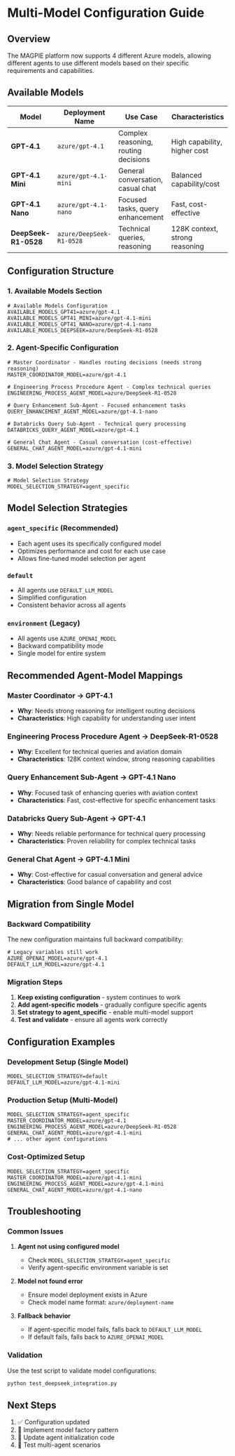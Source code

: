 # Multi-Model Configuration Guide

## Overview
The MAGPIE platform now supports 4 different Azure models, allowing different agents to use different models based on their specific requirements and capabilities.

## Available Models

| Model | Deployment Name | Use Case | Characteristics |
|-------|----------------|----------|-----------------|
| **GPT-4.1** | `azure/gpt-4.1` | Complex reasoning, routing decisions | High capability, higher cost |
| **GPT-4.1 Mini** | `azure/gpt-4.1-mini` | General conversation, casual chat | Balanced capability/cost |
| **GPT-4.1 Nano** | `azure/gpt-4.1-nano` | Focused tasks, query enhancement | Fast, cost-effective |
| **DeepSeek-R1-0528** | `azure/DeepSeek-R1-0528` | Technical queries, reasoning | 128K context, strong reasoning |

## Configuration Structure

### 1. Available Models Section
```env
# Available Models Configuration
AVAILABLE_MODELS_GPT41=azure/gpt-4.1
AVAILABLE_MODELS_GPT41_MINI=azure/gpt-4.1-mini
AVAILABLE_MODELS_GPT41_NANO=azure/gpt-4.1-nano
AVAILABLE_MODELS_DEEPSEEK=azure/DeepSeek-R1-0528
```

### 2. Agent-Specific Configuration
```env
# Master Coordinator - Handles routing decisions (needs strong reasoning)
MASTER_COORDINATOR_MODEL=azure/gpt-4.1

# Engineering Process Procedure Agent - Complex technical queries
ENGINEERING_PROCESS_AGENT_MODEL=azure/DeepSeek-R1-0528

# Query Enhancement Sub-Agent - Focused enhancement tasks
QUERY_ENHANCEMENT_AGENT_MODEL=azure/gpt-4.1-nano

# Databricks Query Sub-Agent - Technical query processing
DATABRICKS_QUERY_AGENT_MODEL=azure/gpt-4.1

# General Chat Agent - Casual conversation (cost-effective)
GENERAL_CHAT_AGENT_MODEL=azure/gpt-4.1-mini
```

### 3. Model Selection Strategy
```env
# Model Selection Strategy
MODEL_SELECTION_STRATEGY=agent_specific
```

## Model Selection Strategies

### `agent_specific` (Recommended)
- Each agent uses its specifically configured model
- Optimizes performance and cost for each use case
- Allows fine-tuned model selection per agent

### `default`
- All agents use `DEFAULT_LLM_MODEL`
- Simplified configuration
- Consistent behavior across all agents

### `environment` (Legacy)
- All agents use `AZURE_OPENAI_MODEL`
- Backward compatibility mode
- Single model for entire system

## Recommended Agent-Model Mappings

### Master Coordinator → GPT-4.1
- **Why**: Needs strong reasoning for intelligent routing decisions
- **Characteristics**: High capability for understanding user intent

### Engineering Process Procedure Agent → DeepSeek-R1-0528
- **Why**: Excellent for technical queries and aviation domain
- **Characteristics**: 128K context window, strong reasoning capabilities

### Query Enhancement Sub-Agent → GPT-4.1 Nano
- **Why**: Focused task of enhancing queries with aviation context
- **Characteristics**: Fast, cost-effective for specific enhancement tasks

### Databricks Query Sub-Agent → GPT-4.1
- **Why**: Needs reliable performance for technical query processing
- **Characteristics**: Proven reliability for complex technical tasks

### General Chat Agent → GPT-4.1 Mini
- **Why**: Cost-effective for casual conversation and general advice
- **Characteristics**: Good balance of capability and cost

## Migration from Single Model

### Backward Compatibility
The new configuration maintains full backward compatibility:

```env
# Legacy variables still work
AZURE_OPENAI_MODEL=azure/gpt-4.1
DEFAULT_LLM_MODEL=azure/gpt-4.1
```

### Migration Steps
1. **Keep existing configuration** - system continues to work
2. **Add agent-specific models** - gradually configure specific agents
3. **Set strategy to agent_specific** - enable multi-model support
4. **Test and validate** - ensure all agents work correctly

## Configuration Examples

### Development Setup (Single Model)
```env
MODEL_SELECTION_STRATEGY=default
DEFAULT_LLM_MODEL=azure/gpt-4.1-mini
```

### Production Setup (Multi-Model)
```env
MODEL_SELECTION_STRATEGY=agent_specific
MASTER_COORDINATOR_MODEL=azure/gpt-4.1
ENGINEERING_PROCESS_AGENT_MODEL=azure/DeepSeek-R1-0528
GENERAL_CHAT_AGENT_MODEL=azure/gpt-4.1-mini
# ... other agent configurations
```

### Cost-Optimized Setup
```env
MODEL_SELECTION_STRATEGY=agent_specific
MASTER_COORDINATOR_MODEL=azure/gpt-4.1-mini
ENGINEERING_PROCESS_AGENT_MODEL=azure/gpt-4.1-mini
GENERAL_CHAT_AGENT_MODEL=azure/gpt-4.1-nano
```

## Troubleshooting

### Common Issues

1. **Agent not using configured model**
   - Check `MODEL_SELECTION_STRATEGY=agent_specific`
   - Verify agent-specific environment variable is set

2. **Model not found error**
   - Ensure model deployment exists in Azure
   - Check model name format: `azure/deployment-name`

3. **Fallback behavior**
   - If agent-specific model fails, falls back to `DEFAULT_LLM_MODEL`
   - If default fails, falls back to `AZURE_OPENAI_MODEL`

### Validation
Use the test script to validate model configurations:
```bash
python test_deepseek_integration.py
```

## Next Steps
1. ✅ Configuration updated
2. 🔄 Implement model factory pattern
3. 🔄 Update agent initialization code
4. 🔄 Test multi-agent scenarios
